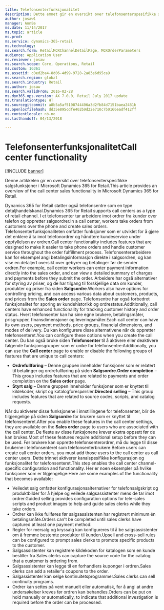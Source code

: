 ```yaml
---
title: Telefonsenterfunksjonalitet
description: Dette emnet gir en oversikt over telefonsenterspesifikke salgsfunksjoner i Microsoft Dynamics 365 for Retail.
author: josaw1
manager: AnnBe
ms.date: 11/14/2017
ms.topic: article
ms.prod: 
ms.service: dynamics-365-retail
ms.technology: 
ms.search.form: RetailMCRChannelDetailPage, MCROrderParameters
audience: Application User
ms.reviewer: josaw
ms.search.scope: Core, Operations, Retail
ms.custom: 16361
ms.assetid: c8ed2ba4-8d06-4d99-9728-2a83e6d95ca9
ms.search.region: global
ms.search.industry: Retail
ms.author: josaw
ms.search.validFrom: 2016-02-28
ms.dyn365.ops.version: AX 7.0.0, Retail July 2017 update
ms.translationtype: HT
ms.sourcegitcommit: a8b5a5af5108744406a3d2fb84d7151baea2481b
ms.openlocfilehash: dd35e895cdfe402b9d22e710c7b0166eadf412ff
ms.contentlocale: nb-no
ms.lasthandoff: 04/13/2018

---
```


# <a name="call-center-functionality"></a><span data-ttu-id="029dc-103">Telefonsenterfunksjonalitet</span><span class="sxs-lookup"><span data-stu-id="029dc-103">Call center functionality</span></span>

[!INCLUDE [banner](includes/banner.md)]

<span data-ttu-id="029dc-104">Denne artikkelen gir en oversikt over telefonsenterspesifikke salgsfunksjoner i Microsoft Dynamics 365 for Retail.</span><span class="sxs-lookup"><span data-stu-id="029dc-104">This article provides an overview of the call center sales functionality in Microsoft Dynamics 365 for Retail.</span></span>

<span data-ttu-id="029dc-105">Dynamics 365 for Retail støtter også telefonsentre som en type detaljhandelskanal.</span><span class="sxs-lookup"><span data-stu-id="029dc-105">Dynamics 365 for Retail supports call centers as a type of retail channel.</span></span> <span data-ttu-id="029dc-106">I et telefonsenter tar arbeidere imot ordrer fra kunder over telefon og oppretter salgsordrer.</span><span class="sxs-lookup"><span data-stu-id="029dc-106">In a call center, workers take orders from customers over the phone and create sales orders.</span></span> <span data-ttu-id="029dc-107">Telefonsenterfunksjonaliteten omfatter funksjoner som er utviklet for å gjøre det enklere å ta imot telefonordrer og håndtere kundeservice under oppfyllelsen av ordren.</span><span class="sxs-lookup"><span data-stu-id="029dc-107">Call center functionality includes features that are designed to make it easier to take phone orders and handle customer service throughout the order fulfillment process.</span></span> <span data-ttu-id="029dc-108">Telefonsenterarbeidere kan for eksempel angi betalingsinformasjon direkte i salgsordren, og kan vise en detaljert oversikt over gebyrer og betalinger før de sender ordren.</span><span class="sxs-lookup"><span data-stu-id="029dc-108">For example, call center workers can enter payment information directly into the sales order, and can view a detailed summary of charges and payments before they submit the order.</span></span> <span data-ttu-id="029dc-109">Arbeidere har også alternativer for styring av priser, og de har tilgang til forskjellige data om kunder, produkter og priser fra siden **Salgsordre**.</span><span class="sxs-lookup"><span data-stu-id="029dc-109">Workers also have options for controlling pricing, and can access various data about customers, products, and prices from the **Sales order** page.</span></span> <span data-ttu-id="029dc-110">Telefonsentre har også forbedret funksjonalitet for sporing av kundehistorikk og ordrestatus.</span><span class="sxs-lookup"><span data-stu-id="029dc-110">Additionally, call centers have enhanced functionality for tracking customer history and order status.</span></span> <span data-ttu-id="029dc-111">Hvert telefonsenter kan ha sine egne brukere, betalingsmåter, prisgrupper, finansdimensjoner og leveringsmåter.</span><span class="sxs-lookup"><span data-stu-id="029dc-111">Each call center can have its own users, payment methods, price groups, financial dimensions, and modes of delivery.</span></span> <span data-ttu-id="029dc-112">Du kan konfigurere disse alternativene når du oppretter telefonsenteret.</span><span class="sxs-lookup"><span data-stu-id="029dc-112">You can configure these options when you create the call center.</span></span> <span data-ttu-id="029dc-113">Du kan også bruke siden **Telefonsenter** til å aktivere eller deaktivere følgende funksjonsgrupper som er unike for telefonsentre:</span><span class="sxs-lookup"><span data-stu-id="029dc-113">Additionally, you can use the **Call center** page to enable or disable the following groups of features that are unique to call centers:</span></span>

-   <span data-ttu-id="029dc-114">**Ordrefullføring** – Denne gruppen inneholder funksjoner som er relatert til betalinger og ordrefullføring på siden **Salgsordre**.</span><span class="sxs-lookup"><span data-stu-id="029dc-114">**Order completion** – This group includes features that are related to payments and order completion on the **Sales order** page.</span></span>
-   <span data-ttu-id="029dc-115">**Styrt salg** – Denne gruppen inneholder funksjoner som er knyttet til kildekoder, skript og katalogforespørsler.</span><span class="sxs-lookup"><span data-stu-id="029dc-115">**Directed selling** – This group includes features that are related to source codes, scripts, and catalog requests.</span></span>

<span data-ttu-id="029dc-116">Når du aktiverer disse funksjonene i innstillingene for telefonsenter, blir de tilgjengelige på siden **Salgsordre** for brukere som er knyttet til telefonsenteret.</span><span class="sxs-lookup"><span data-stu-id="029dc-116">After you enable these features in the call center settings, they are available on the **Sales order** page to users who are associated with the call center.</span></span> <span data-ttu-id="029dc-117">De fleste av disse funksjonene krever ekstra oppsett før de kan brukes.</span><span class="sxs-lookup"><span data-stu-id="029dc-117">Most of these features require additional setup before they can be used.</span></span> <span data-ttu-id="029dc-118">Før brukere kan opprette telefonsenterordrer, må du legge til disse brukerne i telefonsenteret som telefonsenterbrukere.</span><span class="sxs-lookup"><span data-stu-id="029dc-118">Before users can create call center orders, you must add those users to the call center as call center users.</span></span> <span data-ttu-id="029dc-119">Dette trinnet aktiverer kanalspesifikke konfigurasjon og funksjonalitet for telefonsenteret.</span><span class="sxs-lookup"><span data-stu-id="029dc-119">This step enables the call center channel-specific configuration and functionality.</span></span> <span data-ttu-id="029dc-120">Her er noen eksempler på hvilke funksjoner som er tilgjengelige:</span><span class="sxs-lookup"><span data-stu-id="029dc-120">Here are some examples of the functionality that becomes available:</span></span>

-   <span data-ttu-id="029dc-121">Veiledet salg omfatter konfigurasjonsalternativer for telefonsalgskript og produktbilder for å hjelpe og veilede salgsassistenter mens de tar imot ordrer.</span><span class="sxs-lookup"><span data-stu-id="029dc-121">Guided selling provides configuration options for tele-sales scripts and product images to help and guide sales clerks while they take orders.</span></span>
-   <span data-ttu-id="029dc-122">Ordrer kan ikke fullføres før salgsassistenten har registrert minimum én betalingsmåte.</span><span class="sxs-lookup"><span data-stu-id="029dc-122">Orders can't be completed until sales clerks have captured at least one payment method.</span></span>
-   <span data-ttu-id="029dc-123">Regler for mersalg og kryssalg kan konfigureres til å be salgsassistenter om å fremme bestemte produkter til kunden.</span><span class="sxs-lookup"><span data-stu-id="029dc-123">Upsell and cross-sell rules can be configured to prompt sales clerks to promote specific products to the customer.</span></span>
-   <span data-ttu-id="029dc-124">Salgsassistenter kan registrere kildekoden for katalogen som en kunde bestiller fra.</span><span class="sxs-lookup"><span data-stu-id="029dc-124">Sales clerks can capture the source code for the catalog that a customer is ordering from.</span></span>
-   <span data-ttu-id="029dc-125">Salgsassistenter kan legge til en forhandlers kuponger i ordren.</span><span class="sxs-lookup"><span data-stu-id="029dc-125">Sales clerks can add a retailer's coupons to the order.</span></span>
-   <span data-ttu-id="029dc-126">Salgassistenter kan selge kontinuitetsprogrammer.</span><span class="sxs-lookup"><span data-stu-id="029dc-126">Sales clerks can sell continuity programs.</span></span>
-   <span data-ttu-id="029dc-127">Ordrer kan settes på vent manuelt eller automatisk, for å angi at andre undersøkelser kreves før ordren kan behandles.</span><span class="sxs-lookup"><span data-stu-id="029dc-127">Orders can be put on hold manually or automatically, to indicate that additional investigation is required before the order can be processed.</span></span>





